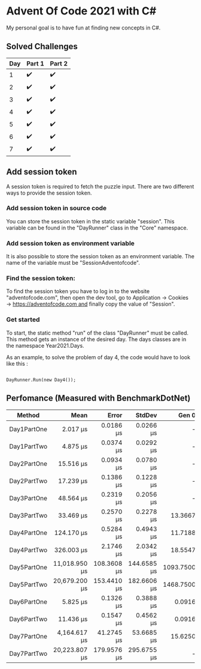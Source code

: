 
# Advent Of Code 2021 with C#

My personal goal is to have fun at finding new concepts in C#.
 

 
## Solved Challenges
| Day | Part 1 | Part 2 |
|-----|--------|--------|
|1    | ✔️     |    ✔️ |
|2    | ✔️     |    ✔️ |
|3    | ✔️     |    ✔️ |
|4    | ✔️     |    ✔️ |
|5    | ✔️     |    ✔️ |
|6    | ✔️     |    ✔️ |
|7    | ✔️     |    ✔️ |


## Add session token

 A session token is required to fetch the puzzle input. There are two different ways to provide the session token.

### Add session token in source code


You can store the session token in the static variable "session". This variable can be found in the "DayRunner" class in the "Core" namespace.




### Add session token as environment variable

It is also possible to store the session token as an environment variable. The name of the variable must be "SessionAdventofcode".



### Find the session token:

To find the session token you have to log in to the website "adventofcode.com", then open the dev tool, go to Application → Cookies → https://adventofcode.com and finally copy the value of "Session".




### Get started

To start, the static method "run" of the class "DayRunner" must be called. This method gets an instance of the desired day. The days classes are in the namespace Year2021.Days.

As an example, to solve the problem of day 4, the code would have to look like this :
<pre><code class='language-cs'>
DayRunner.Run(new Day4());
</code></pre>


## Perfomance (Measured with BenchmarkDotNet)
|      Method |          Mean |       Error |      StdDev |     Gen 0 |    Gen 1 |    Gen 2 |    Allocated |
|------------ |--------------:|------------:|------------:|----------:|---------:|---------:|-------------:|
| Day1PartOne |      2.017 μs |   0.0186 μs |   0.0266 μs |         - |        - |        - |            - |
| Day1PartTwo |      4.875 μs |   0.0374 μs |   0.0292 μs |         - |        - |        - |            - |
| Day2PartOne |     15.516 μs |   0.0934 μs |   0.0780 μs |         - |        - |        - |            - |
| Day2PartTwo |     17.239 μs |   0.1386 μs |   0.1228 μs |         - |        - |        - |            - |
| Day3PartOne |     48.564 μs |   0.2319 μs |   0.2056 μs |         - |        - |        - |         72 B |
| Day3PartTwo |     33.469 μs |   0.2570 μs |   0.2278 μs |   13.3667 |   0.7324 |        - |       111 Kb |
| Day4PartOne |    124.170 μs |   0.5284 μs |   0.4943 μs |   11.7188 |   2.4414 |        - |        99 Kb |
| Day4PartTwo |    326.003 μs |   2.1746 μs |   2.0342 μs |   18.5547 |   3.4180 |        - |       158 Kb |
| Day5PartOne | 11,018.950 μs | 108.3608 μs | 144.6585 μs | 1093.7500 | 812.5000 | 765.6250 |        11 Mb |
| Day5PartTwo | 20,679.200 μs | 153.4410 μs | 182.6606 μs | 1468.7500 | 906.2500 | 843.7500 |        23 Mb |
| Day6PartOne |      5.825 μs |   0.1326 μs |   0.3888 μs |    0.0916 |        - |        - |        784 B |
| Day6PartTwo |     11.436 μs |   0.1547 μs |   0.4562 μs |    0.0916 |        - |        - |        784 B |
| Day7PartOne |  4,164.617 μs |  41.2745 μs |  53.6685 μs |   15.6250 |        - |        - |       158 Kb |
| Day7PartTwo | 20,223.807 μs | 179.9576 μs | 295.6755 μs |         - |        - |        - |       158 Kb |


